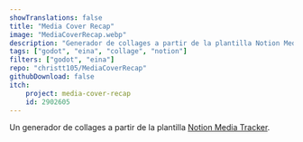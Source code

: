 ```yaml
---
showTranslations: false
title: "Media Cover Recap"
image: "MediaCoverRecap.webp"
description: "Generador de collages a partir de la plantilla Notion Media Tracker"
tags: ["godot", "eina", "collage", "notion"]
filters: ["godot", "eina"]
repo: "christt105/MediaCoverRecap"
githubDownload: false
itch:
    project: media-cover-recap
    id: 2902605
---
```

Un generador de collages a partir de la plantilla [Notion Media Tracker](https://www.notion.com/templates/media-tracker-en).
